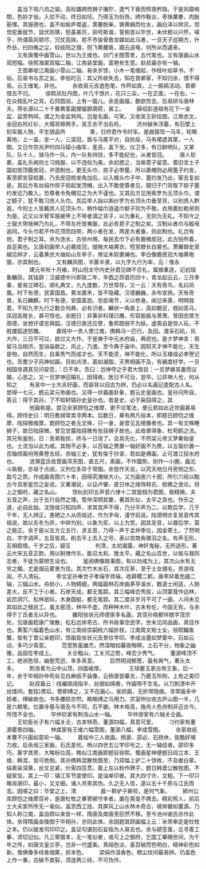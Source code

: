 <!-- { "loadSidebar": true } -->
　　盖当下视八坊之骏。高标雄跨而狮子攘狞，逸气下衰而照夜矜隐。于是风靡格颓，色妙才骀，入仗不动，终日如坯。乃得玉为衔饰，绣作鞍台，枣抹粟豢，肉胀筋埋。其报德也，盖不如偷庐噬盗，策蹇胜柴，铸黄蜗而吐水，画白泽以除灾。但觉驼垂就节，鼠伏防猜，怒虽甚厉，驯号斯谐，誓俯首以毕世，未伏枥以兴怀。嗟乎，所谓英风顿尽，冗仗高排。若不市骏骨致龙媒如此马者，一旦天子巡朔方，升乔岳，扫四夷之尘，较歧阳之猎，则飞黄腰衰，蹑云追电，何所从而遽来。
　　又有唐蜀中画雪山，世以为王维也。剑门关图雪景，五代笔也。又有唐画山水双短幅。徐熙海棠双幅二轴，江南装堂画，富艳有生意。赵叔盎亦有一轴。
　　王晋卿收江南画小雪山二轴，易余岁馀，小木一笔缠起，作枝叶如草书，不俗。后易书与苏之友。李伯时云：其父所收失去，知在晋卿家，不知归余，恨不得易。云王维笔，非也。
　　余收易元吉逸色笔，作芦如真，上一鹃鹆活动。晋卿借去不归。
　　徐熙风牡丹图，叶几千馀片，花只三朵，一在正面，一在右，一在众枝乱叶之背。石窍圆润，上有一猫儿。余恶画猫，数欲剪去，后易研与唐林夫。蒋长源以二十千置黄筌画狸猫颤葫荷，甚工。
　　薛绍彭道祖有花下一金盆，盆旁鹁鸠，谓之为金盆鹁鸠。岂是名画，可笑。又收吴王斫绘图，江南衣文，金冠右衽红衫，大榻背擦两手。吴王衣不当右衽。
　　济州破朱浮墓，有石壁上刻车服人物，平生随品所
　　
　　乘，日府君作令时车。是曲辕驾一马车，轮略离地，上一盖，坐一人，三梁冠，面与马尾平对，自执绥，马有裙遮其尾，一人御。又日作京兆尹时四马辕小曲车，差高，盖下坐。仪卫多，有日鲜明队，又某队，队十人，骑马作一队，内一队有持铙，多不能纪也，从者皆冠。
　　唐人软裹，盖礼乐阙则士习贱服，以不违俗为美。余初惑之，当俟君子留意。耆旧言士子国初皆顶鹿皮冠，弁遗制也，更无头巾，掠子必带篦，所以裹帽则必用篦子约发，客至即言容梳裹，乃去皮冠梳发角加后，以入幞头巾子中，篦约发乃出，客去复如是。其后方有丝绢作掠子掠起发顶帽，出入不敢使尊者见，既归于门背取下掠子篦约发讫乃敢入，恐尊者令免帽见之为大不谨也。又其后方见用紫罗为无顶头巾，谓之额子，犹不敢习庶人头巾。其后举人始以紫纱罗为长顶头巾垂至背，以别庶人黔首。今则士人皆戴庶人花顶头巾，稍作幅巾逍遥巾额子则为不敬。衣用裹肚勒帛则为是。近又以半臂军服被甲上不带者谓之背子，以为重礼，无则为无礼。不知今之士服大带拖绅乃为礼，不带左衽皆夷服，此必有君子之制之矣。汉制从者巾与殷毋追同，今头巾若不作花顶而四带，两小者在发，两差大者垂，则此制也。礼岂有他，君子制之耳。余为涟水，古徐州境，每民去巾下必有鹿楮皮冠，此古俗所着，良足美也。又唐初画举人必鹿皮冠，缝掖大袖黄衣，短至膝长白裳也。萧翼御史至越见辨才，云着黄衣大袖如山东举子，用证未软裹斓也。李白像鹿皮冠大袖黄袍服，亦其制也。
　　又有麟凤图，半篆半隶，以九字九行为率，云：惟永
　　
　　建元年秋十月飨，时山阳太守内史孙君见碑不合礼，属掾重造，记初瑞象麟凤，其铭辞：汉威德中兴即政二年，辛酉之茚首历四十，青龙起云云，三月季春，爰易立碑石，顺礼典文，九九度数，万世常存。又一云：天有奇鸟，名曰凤凰。时下有德，民富国昌。黄龙嘉禾，皆不隐藏。汉德巍巍，永布宣扬。天有奇兽，名日麟麒。时下有德，安国富民。忠臣竭节，义以修身。闻愆来善，明明我君。不知九字九行之数合何典，必有识者。麟状一角直上，高如魈足，翘如恶马，凤冠高尾长，甚可怪也。余题日：非篆非科璞已雕，形容振振与萧萧。曾因忠厚方周德，坐想讦谟览舜韶。汉德已衰还应孽，鲁邦既弱不为妖。虚斋自是惊人玩，不胜雄狐逐怒雕。
　　嘉桔中一贵人使江南，携韩马一匹行。及回，渡采石矶，风大作，三日不可过，欲过又大作。于是祷于中元水府庙，典祀也。是夕梦神言：若留马当相济。翌诣庙献之，风止，乃渡。至今典于庙中。因知天才神不能化，天生是物，自然而生，自乘秀气而成才也。天不能资，神不能化，所以玉楼成必李贺记也。苏耆少子风神如画，目如点漆，面如凝脂，天男相画不及，有器度好学。一旦相国寺遇其兄问安否，：已不幸。吾臼：岂神夺之乎君大惊目：一旦梦嫁其妻而议婚，心恶之。又一旦梦神迎婚礼，因得疾。医日不可治，翌卒。公非神人也，何从知之
　　有吴中一士大夫好画，而装背以旧古为辨，仍必以名画记差配古人名。尝得一七元，题云梁元帝画也。又得一伏羲画卦象，题云史皇画也。皇孙问所自，答云：得于其孙。了不知轩辕孙史皇孙也。若是史，必于戾园得之，其
　　
　　他画称是。尝见余家顾恺之维摩，更不论笔法，便云若如此近世画甚易得。顾侍史曰：明日教胡常卖寻两本。后数日，果有两凡俗本，即题日顾恺之维摩、陆探微维摩。题顾恺之者无文殊，只一身，是曾见瓦棺像者也。其一有文殊睡狮子，故日陆探微，曾见甘露陆探微有张目狮子故也。此收章得象、杜苟鹤之流。其兄有鉴别，日：舍弟极损，终与一日烧了。会其先化，不然梁元帝又梦秦始皇也。士流当以此为戒。其物不必多，以百轴之费置一轴好画不为费，以五锻价置一百轴缪画何用黄卷五经，赤轴三史，犹有俟于抄录，若如是佛画，止可渡江投水府也。
　　涟漪蓝氏收晋画浑天图，直五尺，素画，不作圜势。别作一小圈，画北斗紫极，亦易于点阅，又列位多异于常图。余尝作天说，以究天地日月旁侧之形、盈亏之质。作成画夜图六十本，因得究潮候大小。又为画夜六十图，所引六经以黜古今百家星历之妄说。又著潮说，以证卢肇、皮日休之缘饰释氏、假佛之诡论。将上之御府，藏之名山。
　　馀杭刻印五声音六律十二宫旋相为君图，极精微。夫五音之声，出于五行自然之理。管仲深明其要，著其形似，太平之具也。作乐之道，必自此始。沈隐侯只知四声，求其宫声不得，乃分平声为二，以欺后学。几于千年，无人辨正。愚陋之人从而祖述，作为字母，谨守前说。陆德明亦复吴音传其祖说，故以东冬为异，中钟为别，以象为奖，以上为赏。因其吴音，以聋后学，莫之能正。余于是以五方立五行，求五音，乃得一声于孟仲季位，因金寄土，了然明白，字字调声，五音皆具。削去平上去入之号，表以宫商角徵羽之名。有声无形，互相假借。千岁之后，疑互
　　
　　判清，太初漏露，神奸鬼秘，无所逃形。著云大宋五音正韵，用以制律作乐，能召太和、致太平。藏之名山百世，以俟与我同志者，不徒为蒙陋生设也。
　　鉴阅佛像故事图，有以劝戒为上，其次山水有无穷之趣，尤是烟云雾景为佳。其次竹木水石，其次花草，至于士女翎毛，贵游戏阅，不入清玩。
　　李文定孙奉世子孝端字师端，收薛稷二鹤，唐李舁着色画二轴，三幅山水。舟舫小，人物精细，两幅画林石岸曲茅亭溪水，数道士闲适，人物差大，反不工于小者。石岸天成，都无笔踪。其三幅峰峦秀拔，山顶蒙茸作远林，岩峦洞穴，松林层际，木身圆挺，都无笔踪。其二度非岁月不可了一画，人间未见其如此之细且工。虽太密茂，林中不虚，而种种木叶，古未有伦，今固无有。与余得于丁氏者无以异也。
　　雒阳张状元师德家多名画，其侄孙南都悴兢字茂宗处，见唐画嵇康广陵散，松石远岸奇古，所书故事空民字。世未见同品画，真佳作也。黄筌六幅着色山水，有江南徐崇嗣桃六幅折枝，江南周文矩士女，徐熙鳊鱼蟹，皆有丁晋公亲题印，馀画皆张状元及景俭字印。李成淡墨如梦雾中，石如云动，多巧少真意。
　　范宽势虽雄杰，然深暗如暮夜晦暝，土石不分，物象之幽雅，品固在李成上。
　　关仝粗山，工关河之势，峰峦少秀气。
　　董源峰顶不工，绝涧危径，幽壑荒迥，率多真意。
　　巨然明润郁葱，最有爽气，著头太多。
　　荆浩善为云中山顶，四面峻厚。
　　
　　王球夔玉家古帝王象。后一年，余于毕相孙仲苟处见白麻纸不装像，云杨褒尝摹去，乃夔玉所购，上有之美印记。
　　赵叔盎云：线褊绦阔指半、丝细如绵者，作画带不生毛。以刀刺漂中开丝缕间，套挂}票后，卷即缚之，又不在画心，省损画，无折带隐痕。寻常画多中损者，缚破故也。书多腰损亦然。略略缚之乌用力。宗室仲仪收古庐山图一半，几是六朝笔。位置寺基与唐及今不同，石不皴。林木格高，挽舟人色舟制非近古今。所惜不全也。
　　毕仲钦家有荆浩山水一轴。
　　毕仲游家有六轴关仝画。
　　王钦臣长子有六幅关仝，古本特奇。董源四幅，真意可爱。
　　刁约家有董源雾景四轴。
　　林虞家有王维六幅雪图，董源八幅，李成雪图。
　　余家收纸本曹不兴画如意轮一轴。
　　嘉祜中三人收画。杨褒、邵必、石扬休，皆酷好竭力收。后余阅三家画，石氏差优。杨以四世五公字印号之，无一轴佳者。邵印多巧，篆字其旁，大略标位高，略似江南画即题目徐熙，蜀画星神便题日阎立本、王维、韩混，皆可绝倒。其孙携韩混散牧图至，乃双幅上驴二十馀枚，不及崔白辈。绢素染深黄，丝文总紧，价索四百贯。面上左以粉作牌子，题日韩晋公散牧图，不疑家宝。其上一印：镇江军节度使印。是油单印者。其大四寸许，文粗。下一印只略肖唐印，最小，又文细。诸人共笑其伪。久之无人信，遂以五十千质与江氏而去。因嗟之曰：华堂之上，清
　　
　　晨一群驴子厮咬，是何气象。
　　颍州公库顾恺之维摩百补，是唐杜牧之摹寄颍守本者。置在斋龛不携去。精彩照人，前后士大夫家所传无一毫似。盖京西工拙，其屏风上山水林木奇古，坡岸皴如董源。乃知人称江南，盖自顾以来皆一样，隋唐及南唐至巨然不移。至今池州谢氏亦作此体。余得隋画金陵图于毕相孙，亦同此体。余因题其顾画幅上云：米芾审定是杜牧之本。仍以拨发司印印之。盖证勾谌刻石妄指为人易去也。余与颍签善，讫寻善工摹，须切记似。凡三寄猎本，无一笔似者，或可上之御府，乞国工摹赐世间，为千年之传，如唐文皇兰亭，岂非一代盛美。真绢色淡，虽百破而色明白，精神彩色如新。惟佛像多经香烟熏，损本色。
　　梁绢作湿香色，栖尘纹间最易辨。仍盖色上作一重，古破不直裂，须连两三经，不可伪作。
